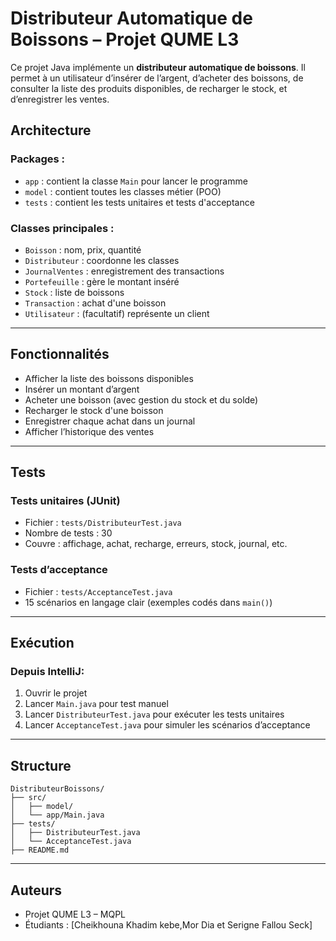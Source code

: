 # Distributeur Automatique de Boissons – Projet QUME L3

Ce projet Java implémente un **distributeur automatique de boissons**.
Il permet à un utilisateur d’insérer de l’argent, d’acheter des boissons, de consulter la liste des produits disponibles, de recharger le stock, et d’enregistrer les ventes.


##  Architecture

### Packages :
- `app` : contient la classe `Main` pour lancer le programme
- `model` : contient toutes les classes métier (POO)
- `tests` : contient les tests unitaires et tests d'acceptance

### Classes principales :
- `Boisson` : nom, prix, quantité
- `Distributeur` : coordonne les classes
- `JournalVentes` : enregistrement des transactions
- `Portefeuille` : gère le montant inséré
- `Stock` : liste de boissons
- `Transaction` : achat d'une boisson
- `Utilisateur` : (facultatif) représente un client

---

##  Fonctionnalités

- Afficher la liste des boissons disponibles
- Insérer un montant d’argent
- Acheter une boisson (avec gestion du stock et du solde)
- Recharger le stock d'une boisson
- Enregistrer chaque achat dans un journal
- Afficher l’historique des ventes

---

##  Tests

###  Tests unitaires (JUnit)
- Fichier : `tests/DistributeurTest.java`
- Nombre de tests : 30
- Couvre : affichage, achat, recharge, erreurs, stock, journal, etc.

###  Tests d’acceptance
- Fichier : `tests/AcceptanceTest.java`
- 15 scénarios en langage clair (exemples codés dans `main()`)

---

## Exécution

### Depuis IntelliJ:
1. Ouvrir le projet
2. Lancer `Main.java` pour test manuel
3. Lancer `DistributeurTest.java` pour exécuter les tests unitaires
4. Lancer `AcceptanceTest.java` pour simuler les scénarios d’acceptance

---

## Structure

```
DistributeurBoissons/
├── src/
│   ├── model/
│   └── app/Main.java
├── tests/
│   ├── DistributeurTest.java
│   └── AcceptanceTest.java
├── README.md
```

---

##  Auteurs

- Projet QUME L3 – MQPL
- Étudiants : [Cheikhouna Khadim kebe,Mor Dia et Serigne Fallou Seck]

